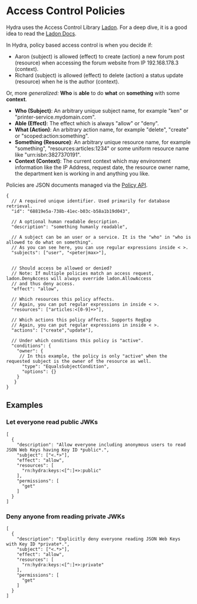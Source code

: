 # Access Control Policies

Hydra uses the Access Control Library [Ladon](https://github.com/ory-am/ladon).
For a deep dive, it is a good idea to read the [Ladon Docs](https://github.com/ory-am/ladon#ladon).

In Hydra, policy based access control is when you decide if:

- Aaron (subject) is allowed (effect) to create (action) a new forum post (resource) when accessing the forum website from IP 192.168.178.3 (context).
- Richard (subject) is allowed (effect) to delete (action) a status update (resource) when he is the author (context).

Or, more *generalized:* **Who** is **able** to do **what** on **something** with some **context**.

* **Who (Subject)**: An arbitrary unique subject name, for example "ken" or "printer-service.mydomain.com".
* **Able (Effect)**: The effect which is always "allow" or "deny".
* **What (Action)**: An arbitrary action name, for example "delete", "create" or "scoped:action:something".
* **Something (Resource)**: An arbitrary unique resource name, for example "something", "resources:articles:1234" or some uniform resource name like "urn:isbn:3827370191".
* **Context (Context)**: The current context which may environment information like the IP Address, request date, the resource owner name, the department ken is working in and anything you like.

Policies are JSON documents managed via the [Policy API](http://docs.hdyra.apiary.io/#reference/policies).

```
{
  // A required unique identifier. Used primarily for database retrieval.
  "id": "68819e5a-738b-41ec-b03c-b58a1b19d043",
  
  // A optional human readable description.
  "description": "something humanly readable",
  
  // A subject can be an user or a service. It is the "who" in "who is allowed to do what on something".
  // As you can see here, you can use regular expressions inside < >.
  "subjects": ["user", "<peter|max>"],
    
  
  // Should access be allowed or denied?
  // Note: If multiple policies match an access request, ladon.DenyAccess will always override ladon.AllowAccess
  // and thus deny access.
  "effect": "allow",
  
  // Which resources this policy affects.
  // Again, you can put regular expressions in inside < >.
  "resources": ["articles:<[0-9]+>"],
  
  // Which actions this policy affects. Supports RegExp
  // Again, you can put regular expressions in inside < >.
  "actions": ["create","update"],
  
  // Under which conditions this policy is "active".
  "conditions": {
    "owner": {
     // In this example, the policy is only "active" when the requested subject is the owner of the resource as well.
      "type": "EqualsSubjectCondition",
      "options": {}
    }
   }
}
```

## Examples

### Let everyone read public JWKs

```
[
  {
    "description": "Allow everyone including anonymous users to read JSON Web Keys having Key ID *public*.",
    "subject": ["<.*>"],
    "effect": "allow",
    "resources": [
      "rn:hydra:keys:<[^:]+>:public"
    ],
    "permissions": [
      "get"
    ]
  }
]
```

### Deny anyone from reading private JWKs

```
[
  {
    "description": "Explicitly deny everyone reading JSON Web Keys with Key ID *private*.",
    "subject": ["<.*>"],
    "effect": "allow",
    "resources": [
      "rn:hydra:keys:<[^:]+>:private"
    ],
    "permissions": [
      "get"
    ]
  }
]
```
